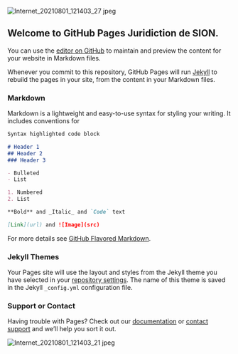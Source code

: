 ![Internet_20210801_121403_27 jpeg](https://user-images.githubusercontent.com/64759456/127922477-0d096a1d-29b0-4ce1-9f6f-631e11e3a196.jpg)
## Welcome to GitHub Pages Juridiction de SION.

You can use the [editor on GitHub](https://github.com/MARGUER/marguer.github.io/edit/main/index.md) to maintain and preview the content for your website in Markdown files.

Whenever you commit to this repository, GitHub Pages will run [Jekyll](https://jekyllrb.com/) to rebuild the pages in your site, from the content in your Markdown files.

### Markdown

Markdown is a lightweight and easy-to-use syntax for styling your writing. It includes conventions for

```markdown
Syntax highlighted code block

# Header 1
## Header 2
### Header 3

- Bulleted
- List

1. Numbered
2. List

**Bold** and _Italic_ and `Code` text

[Link](url) and ![Image](src)
```

For more details see [GitHub Flavored Markdown](https://guides.github.com/features/mastering-markdown/).

### Jekyll Themes

Your Pages site will use the layout and styles from the Jekyll theme you have selected in your [repository settings](https://github.com/MARGUER/marguer.github.io/settings/pages). The name of this theme is saved in the Jekyll `_config.yml` configuration file.

### Support or Contact

Having trouble with Pages? Check out our [documentation](https://docs.github.com/categories/github-pages-basics/) or [contact support](https://support.github.com/contact) and we’ll help you sort it out.

![Internet_20210801_121403_21 jpeg](https://user-images.githubusercontent.com/64759456/127922836-16ec52df-bd7b-459d-8ff0-5970d5c38419.jpg)


